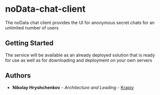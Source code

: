 # noData-chat-client

The noData chat client provides the UI for anonymous secret chats for an unlimited number of users

## Getting Started

The service will be available as an already deployed solution that is ready for use as well as for downloading and deployment on your own servers

## Authors

* **Nikolay Hryshchenkov** - *Architecture and Leading* - [Krapiy](https://github.com/Krapiy)